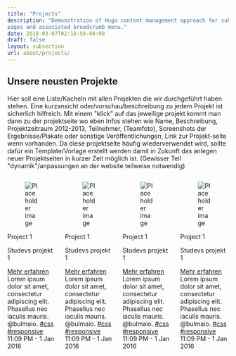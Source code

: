 ```yaml
---
title: "Projects"
description: "Demonstration of Hugo content management approach for subsection
pages and associated breadcrumb menu."
date: 2018-03-07T02:16:58-08:00
draft: false
layout: subsection
url: about/projects/
---
```

## Unsere neusten Projekte
<p>Hier soll eine Liste/Kacheln mit allen Projekten die wir durchgeführt haben stehen. Eine kurzansicht oder/vorschau/beschreibung zu jedem Projekt ist sicherlich hilfreich. Mit einem "klick" auf das jeweilige projekt kommt man dann zu der projektseite wo eben Infos stehen wie Name, Beschreibung, Projektzeitraum 2012-2013, Teilnehmer, (Teamfoto), Screenshots der Ergebnisse/Plakate oder sonstige Veröffentlichungen, Link zur Projekt-seite wenn vorhanden. Da diese projektseite häufig wiederverwendet wird, sollte dafür ein Template/Vorlage erstellt werden damit in Zukunft das anlegen neuer Projektseiten in kurzer Zeit möglich ist. (Gewisser Teil "dynamik"/anpassungen an der website teilweise notwendig)</p>
<div class="container section-feature-grey">
    <div class="content-wrapper">
      <div class="columns">
        <div class="column is-one-fourth">
        <div class="card ">
        <div class="card-image">
        <figure class="image is-4by3">
        <img src="https://bulma.io/images/placeholders/1280x960.png" alt="Placeholder image">
        </figure>
        </div>
<div class="card-content">
  <div class="media">
    <div class="media-content has-text-centered">
      <p class="title is-4">Project 1</p>
      <p class="subtitle is-6">Studevs projekt 1</p>
      <div class="card-action">
        <a href="projects/hugo-smorg/" class="button btn-align-md accent-btn raised">Mehr erfahren</a>
      </div>
    </div>
  </div>
  <div class="content has-text-centered">
    Lorem ipsum dolor sit amet, consectetur adipiscing elit.
    Phasellus nec iaculis mauris. <a>@bulmaio</a>.
    <a href="#">#css</a> <a href="#">#responsive</a>
    <br>
    <time datetime="2016-1-1">11:09 PM - 1 Jan 2016</time>
  </div>
</div>
</div>
        </div>
        <div class="column is-one-fourth">
        <div class="card ">
        <div class="card-image">
        <figure class="image is-4by3">
        <img src="https://bulma.io/images/placeholders/1280x960.png" alt="Placeholder image">
        </figure>
        </div>
      <div class="card-content">
      <div class="media">
      <div class="media-content has-text-centered">
      <p class="title is-4">Project 1</p>
      <p class="subtitle is-6">Studevs projekt 1</p>
      <div class="card-action">
        <a href="projects/hugo-smorg/" class="button btn-align-md accent-btn raised">Mehr erfahren</a>
      </div>
      </div>
      </div>
      <div class="content has-text-centered">
      Lorem ipsum dolor sit amet, consectetur adipiscing elit.
      Phasellus nec iaculis mauris. <a>@bulmaio</a>.
      <a href="#">#css</a> <a href="#">#responsive</a>
      <br>
      <time datetime="2016-1-1">11:09 PM - 1 Jan 2016</time>
      </div>
      </div>
      </div>
        </div>
        <div class="column is-one-fourth">
        <!-- card -->
        <div class="card ">
        <div class="card-image">
        <figure class="image is-4by3">
        <img src="https://bulma.io/images/placeholders/1280x960.png" alt="Placeholder image">
        </figure>
        </div>
      <div class="card-content">
      <div class="media">
      <div class="media-content has-text-centered">
      <p class="title is-4">Project 1</p>
      <p class="subtitle is-6">Studevs projekt 1</p>
      <div class="card-action">
        <a href="projects/hugo-smorg/" class="button btn-align-md accent-btn raised">Mehr erfahren</a>
      </div>
      </div>
      </div>
      <div class="content has-text-centered">
      Lorem ipsum dolor sit amet, consectetur adipiscing elit.
      Phasellus nec iaculis mauris. <a>@bulmaio</a>.
      <a href="#">#css</a> <a href="#">#responsive</a>
      <br>
      <time datetime="2016-1-1">11:09 PM - 1 Jan 2016</time>
      </div>
      </div>
      </div>
    <!-- end -->
        </div>
        <div class="column is-one-fourth">
        <!-- card -->
        <div class="card ">
        <div class="card-image">
        <figure class="image is-4by3">
        <img src="https://bulma.io/images/placeholders/1280x960.png" alt="Placeholder image">
        </figure>
        </div>
      <div class="card-content">
      <div class="media">
      <div class="media-content has-text-centered">
      <p class="title is-4">Project 1</p>
      <p class="subtitle is-6">Studevs projekt 1</p>
      <div class="card-action">
        <a href="projects/hugo-smorg/" class="button btn-align-md accent-btn raised">Mehr erfahren</a>
      </div>
      </div>
      </div>
      <div class="content has-text-centered">
      Lorem ipsum dolor sit amet, consectetur adipiscing elit.
      Phasellus nec iaculis mauris. <a>@bulmaio</a>.
      <a href="#">#css</a> <a href="#">#responsive</a>
      <br>
      <time datetime="2016-1-1">11:09 PM - 1 Jan 2016</time>
      </div>
      </div>
      </div>
    <!-- end -->
        </div>    
    </div>
  </div>
